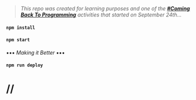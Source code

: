> _This repo was created for learning purposes and one of the [_**#Coming Back To Programming**_](https://github.com/xvferdy/beginner-portfolio "Beginner Portfolio") activities that started on September 24th…_

#### `npm install`
#### `npm start`
▪️▪️▪️ _Making it Better_ ▪️▪️▪️
#### `npm run deploy`

# //
